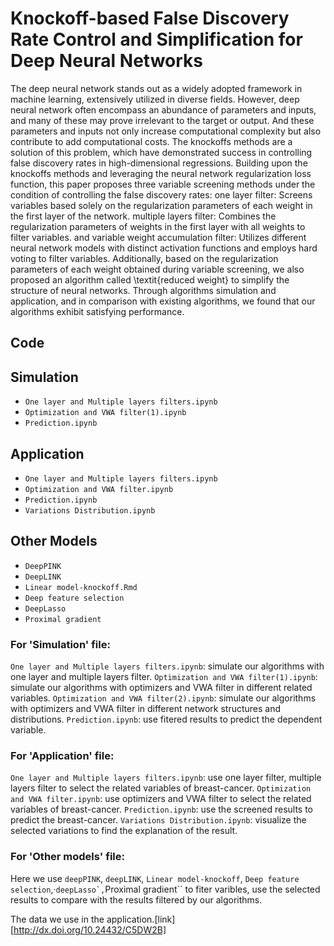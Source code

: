 # Knockoff-based False Discovery Rate Control and Simplification for Deep Neural Networks
The deep neural network stands out as a widely adopted framework in machine learning, extensively utilized in diverse fields. However, deep neural network often encompass an abundance of parameters and inputs, and many of these may prove irrelevant to the target or output. And these parameters and inputs not only increase computational complexity but also contribute to add computational costs.
The knockoffs methods are a solution of this problem, which have demonstrated success in controlling false discovery rates in high-dimensional regressions. Building upon the knockoffs methods and leveraging the neural network regularization loss function, this paper proposes three variable screening methods under the condition of controlling the false discovery rates:
one layer filter: Screens variables based solely on the regularization parameters of each weight in the first layer of the network.
multiple layers filter: Combines the regularization parameters of weights in the first layer with all weights to filter variables.
and variable weight accumulation filter: Utilizes different neural network models with distinct activation functions and employs hard voting to filter variables.
Additionally, based on the regularization parameters of each weight obtained during variable screening, we also proposed an algorithm called \textit{reduced weight} to simplify the structure of neural networks. Through algorithms simulation and application, and in comparison with existing algorithms, we found that our algorithms exhibit satisfying performance.


## Code
## Simulation

- `One layer and Multiple layers filters.ipynb`
- `Optimization and VWA filter(1).ipynb`
- `Prediction.ipynb`

## Application

- `One layer and Multiple layers filters.ipynb`
- `Optimization and VWA filter.ipynb`
- `Prediction.ipynb`
- `Variations Distribution.ipynb`

## Other Models

- `DeepPINK`
- `DeepLINK`
- `Linear model-knockoff.Rmd`
- `Deep feature selection`
- `DeepLasso`
- `Proximal gradient`

### For 'Simulation' file:
``One layer and Multiple layers filters.ipynb``: simulate our algorithms with one layer and multiple layers filter.
``Optimization and VWA filter(1).ipynb``: simulate our algorithms with optimizers and VWA filter in different related variables.
``Optimization and VWA filter(2).ipynb``: simulate our algorithms with optimizers and VWA filter in different network structures and distributions.
``Prediction.ipynb``: use fitered results to predict the dependent variable.

### For 'Application' file:
``One layer and Multiple layers filters.ipynb``: use one layer filter, multiple layers filter to select the related variables of breast-cancer.
``Optimization and VWA filter.ipynb``: use optimizers and VWA filter to select the related variables of breast-cancer.
``Prediction.ipynb``: use the screened results to predict the breast-cancer.
``Variations Distribution.ipynb``: visualize the selected variations to find the explanation of the result.

### For 'Other models' file:
Here we use ``deepPINK``, ``deepLINK``, ``Linear model-knockoff``, ``Deep feature selection``,·``deepLasso`,``Proximal gradient`` to fiter varibles, use the selected results to compare with the results filtered by our algorithms.

The data we use in the application.[link][http://dx.doi.org/10.24432/C5DW2B]


